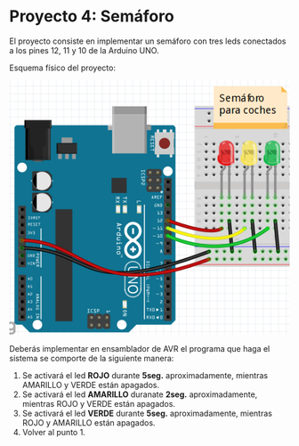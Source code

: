# Proyecto 4: Semáforo

El proyecto consiste en implementar un semáforo con tres leds conectados a los pines 12, 11 y 10 de la Arduino UNO.

Esquema físico del proyecto:

![Esquema del proyecto](imagenes/proyecto4-esquema.png)

Deberás implementar en ensamblador de AVR el programa que haga el sistema se comporte de la siguiente manera:

1. Se activará el led **ROJO** durante **5seg.** aproximadamente, mientras AMARILLO y VERDE están apagados.
2. Se activará el led **AMARILLO** duranate **2seg.** aproximadamente, mientras ROJO y VERDE están apagados.
3. Se activará el led **VERDE** durante **5seg.** aproximadamente, mientras ROJO y AMARILLO están apagados.
4. Volver al punto 1.

